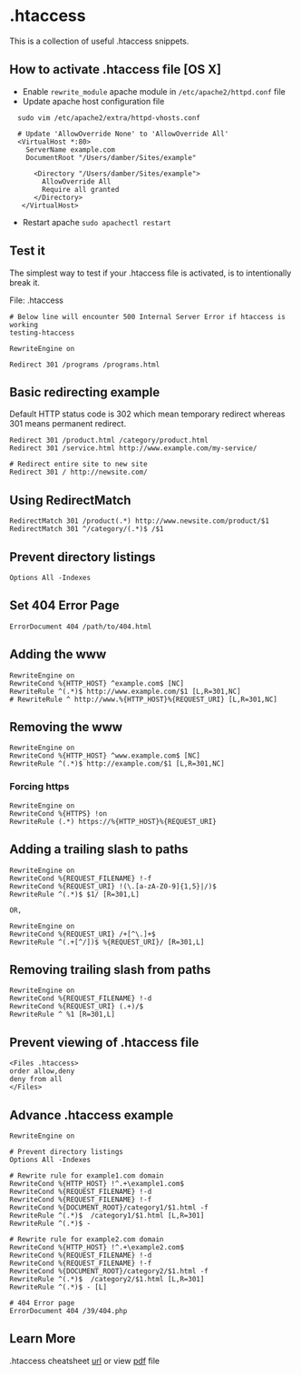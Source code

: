 # .htaccess
This is a collection of useful .htaccess snippets.

## How to activate .htaccess file [OS X]
- Enable `rewrite_module` apache module in `/etc/apache2/httpd.conf` file
- Update apache host configuration file

```
  sudo vim /etc/apache2/extra/httpd-vhosts.conf

  # Update 'AllowOverride None' to 'AllowOverride All'
  <VirtualHost *:80>
    ServerName example.com
    DocumentRoot "/Users/damber/Sites/example"

      <Directory "/Users/damber/Sites/example">
        AllowOverride All
        Require all granted
      </Directory>
   </VirtualHost>
```
- Restart apache `sudo apachectl restart`

## Test it
The simplest way to test if your .htaccess file is activated, is to intentionally break it.

File: .htaccess

```
# Below line will encounter 500 Internal Server Error if htaccess is working
testing-htaccess

RewriteEngine on

Redirect 301 /programs /programs.html
```

## Basic redirecting example

Default HTTP status code is 302 which mean temporary redirect whereas 301 means
permanent redirect.

```
Redirect 301 /product.html /category/product.html
Redirect 301 /service.html http://www.example.com/my-service/

# Redirect entire site to new site
Redirect 301 / http://newsite.com/
```

## Using RedirectMatch
```
RedirectMatch 301 /product(.*) http://www.newsite.com/product/$1
RedirectMatch 301 ^/category/(.*)$ /$1
```

## Prevent directory listings
```
Options All -Indexes
```

## Set 404 Error Page

```
ErrorDocument 404 /path/to/404.html
```

## Adding the www
```
RewriteEngine on
RewriteCond %{HTTP_HOST} ^example.com$ [NC]
RewriteRule ^(.*)$ http://www.example.com/$1 [L,R=301,NC]
# RewriteRule ^ http://www.%{HTTP_HOST}%{REQUEST_URI} [L,R=301,NC]
```

## Removing the www
```
RewriteEngine on
RewriteCond %{HTTP_HOST} ^www.example.com$ [NC]
RewriteRule ^(.*)$ http://example.com/$1 [L,R=301,NC]
```

### Forcing https
```
RewriteEngine on
RewriteCond %{HTTPS} !on
RewriteRule (.*) https://%{HTTP_HOST}%{REQUEST_URI}
```

## Adding a trailing slash to paths
```
RewriteEngine on
RewriteCond %{REQUEST_FILENAME} !-f
RewriteCond %{REQUEST_URI} !(\.[a-zA-Z0-9]{1,5}|/)$
RewriteRule ^(.*)$ $1/ [R=301,L]

OR,

RewriteEngine on
RewriteCond %{REQUEST_URI} /+[^\.]+$
RewriteRule ^(.+[^/])$ %{REQUEST_URI}/ [R=301,L]
```

## Removing trailing slash from paths
```
RewriteEngine on
RewriteCond %{REQUEST_FILENAME} !-d
RewriteCond %{REQUEST_URI} (.+)/$
RewriteRule ^ %1 [R=301,L]
```


## Prevent viewing of .htaccess file
```
<Files .htaccess>
order allow,deny
deny from all
</Files>
```

## Advance .htaccess example
```
RewriteEngine on

# Prevent directory listings
Options All -Indexes

# Rewrite rule for example1.com domain
RewriteCond %{HTTP_HOST} !^.+\example1.com$
RewriteCond %{REQUEST_FILENAME} !-d
RewriteCond %{REQUEST_FILENAME} !-f
RewriteCond %{DOCUMENT_ROOT}/category1/$1.html -f
RewriteRule ^(.*)$  /category1/$1.html [L,R=301]
RewriteRule ^(.*)$ -

# Rewrite rule for example2.com domain
RewriteCond %{HTTP_HOST} !^.+\example2.com$
RewriteCond %{REQUEST_FILENAME} !-d
RewriteCond %{REQUEST_FILENAME} !-f
RewriteCond %{DOCUMENT_ROOT}/category2/$1.html -f
RewriteRule ^(.*)$  /category2/$1.html [L,R=301]
RewriteRule ^(.*)$ - [L]

# 404 Error page
ErrorDocument 404 /39/404.php
```

## Learn More
.htaccess cheatsheet [url](https://www.cheatography.com/davechild/cheat-sheets/mod-rewrite/)
or view [pdf](mod-rewrite-cheatsheet.pdf) file
